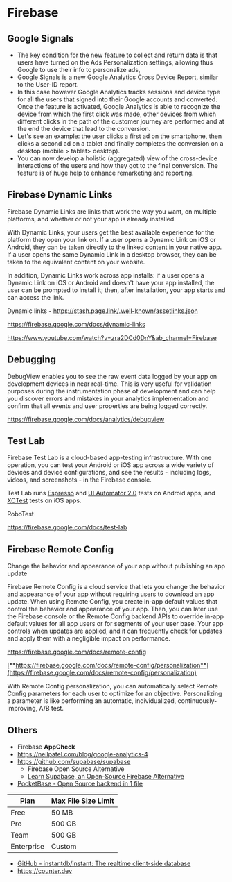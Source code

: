 # Firebase

## Google Signals

- The key condition for the new feature to collect and return data is that users have turned on the Ads Personalization settings, allowing thus Google to use their info to personalize ads,
- Google Signals is a new Google Analytics Cross Device Report, similar to the User-ID report.
- In this case however Google Analytics tracks sessions and device type for all the users that signed into their Google accounts and converted. Once the feature is activated, Google Analytics is able to recognize the device from which the first click was made, other devices from which different clicks in the path of the customer journey are performed and at the end the device that lead to the conversion.
- Let's see an example: the user clicks a first ad on the smartphone, then clicks a second ad on a tablet and finally completes the conversion on a desktop (mobile > tablet> desktop).
- You can now develop a holistic (aggregated) view of the cross-device interactions of the users and how they got to the final conversion. The feature is of huge help to enhance remarketing and reporting.

## Firebase Dynamic Links

Firebase Dynamic Links are links that work the way you want, on multiple platforms, and whether or not your app is already installed.

With Dynamic Links, your users get the best available experience for the platform they open your link on. If a user opens a Dynamic Link on iOS or Android, they can be taken directly to the linked content in your native app. If a user opens the same Dynamic Link in a desktop browser, they can be taken to the equivalent content on your website.

In addition, Dynamic Links work across app installs: if a user opens a Dynamic Link on iOS or Android and doesn't have your app installed, the user can be prompted to install it; then, after installation, your app starts and can access the link.

Dynamic links - https://stash.page.link/.well-known/assetlinks.json

https://firebase.google.com/docs/dynamic-links

https://www.youtube.com/watch?v=zra2DCd0DnY&ab_channel=Firebase

## Debugging

DebugView enables you to see the raw event data logged by your app on development devices in near real-time. This is very useful for validation purposes during the instrumentation phase of development and can help you discover errors and mistakes in your analytics implementation and confirm that all events and user properties are being logged correctly.

https://firebase.google.com/docs/analytics/debugview

## Test Lab

Firebase Test Lab is a cloud-based app-testing infrastructure. With one operation, you can test your Android or iOS app across a wide variety of devices and device configurations, and see the results - including logs, videos, and screenshots - in the Firebase console.

Test Lab runs [Espresso](https://developer.android.com/training/testing/ui-testing/espresso-testing.html) and [UI Automator 2.0](http://developer.android.com/tools/testing-support-library/index.html#UIAutomator) tests on Android apps, and [XCTest](https://developer.apple.com/documentation/xctest) tests on iOS apps.

RoboTest

https://firebase.google.com/docs/test-lab

## Firebase Remote Config

Change the behavior and appearance of your app without publishing an app update

Firebase Remote Config is a cloud service that lets you change the behavior and appearance of your app without requiring users to download an app update. When using Remote Config, you create in-app default values that control the behavior and appearance of your app. Then, you can later use the Firebase console or the Remote Config backend APIs to override in-app default values for all app users or for segments of your user base. Your app controls when updates are applied, and it can frequently check for updates and apply them with a negligible impact on performance.

https://firebase.google.com/docs/remote-config

[**https://firebase.google.com/docs/remote-config/personalization**](https://firebase.google.com/docs/remote-config/personalization)

With Remote Config personalization, you can automatically select Remote Config parameters for each user to optimize for an objective. Personalizing a parameter is like performing an automatic, individualized, continuously-improving, A/B test.

## Others

- Firebase **AppCheck**
- https://neilpatel.com/blog/google-analytics-4
- https://github.com/supabase/supabase
    - Firebase Open Source Alternative
    - [Learn Supabase, an Open-Source Firebase Alternative](https://www.freecodecamp.org/news/learn-supabase-open-source-firebase-alternative/)
- [PocketBase - Open Source backend in 1 file](https://pocketbase.io/)

| Plan       | Max File Size Limit |
| ---------- | ------------------- |
| Free       | 50 MB               |
| Pro        | 500 GB              |
| Team       | 500 GB              |
| Enterprise | Custom              |

- [GitHub - instantdb/instant: The realtime client-side database](https://github.com/instantdb/instant)
- https://counter.dev
